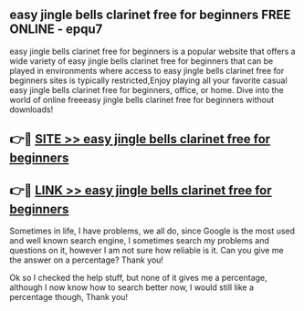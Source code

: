 ## easy jingle bells clarinet free for beginners FREE ONLINE - epqu7

easy jingle bells clarinet free for beginners is a popular website that offers a wide variety of easy jingle bells clarinet free for beginners that can be played in environments where access to easy jingle bells clarinet free for beginners sites is typically restricted,Enjoy playing all your favorite casual easy jingle bells clarinet free for beginners, office, or home. Dive into the world of online freeeasy jingle bells clarinet free for beginners without downloads!

## 👉🔴 [SITE >> easy jingle bells clarinet free for beginners](http://news.freeplayer.one?title=easy_jingle_bells_clarinet_free_for_beginners&ref=FRRE)

## 👉🔴 [LINK >> easy jingle bells clarinet free for beginners](http://news.freeplayer.one?title=easy_jingle_bells_clarinet_free_for_beginners&ref=FREE)

Sometimes in life, I have problems, we all do, since Google is the most used and well known search engine, I sometimes search my problems and questions on it, however I am not sure how reliable is it. Can you give me the answer on a percentage? Thank you!

Ok so I checked the help stuff, but none of it gives me a percentage, although I now know how to search better now, I would still like a percentage though, Thank you!